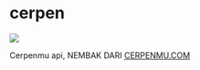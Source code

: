 # cerpen
<img src="https://2.bp.blogspot.com/-CHF7aGH98q4/U5F-5l3y4-I/AAAAAAAAAHU/RonOrgTn1ZI/s1600/133.jpg"></img>

Cerpenmu api, NEMBAK DARI <a href="http://cerpenmu.com/category/">CERPENMU.COM</a>
